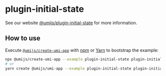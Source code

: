 # plugin-initial-state

See our website [@umijs/plugin-initial-state](https://umijs.org/plugins/plugin-initial-state) for more information.

## How to use

Execute [`@umijs/create-umi-app`](https://github.com/umijs/umi/tree/master/packages/create-umi-app) with [npm](https://docs.npmjs.com/cli/init) or [Yarn](https://yarnpkg.com/lang/en/docs/cli/create/) to bootstrap the example:

```bash
npx @umijs/create-umi-app --example plugin-initial-state plugin-initial-state-app
# or
yarn create @umijs/umi-app --example plugin-initial-state plugin-initial-state-app
```
